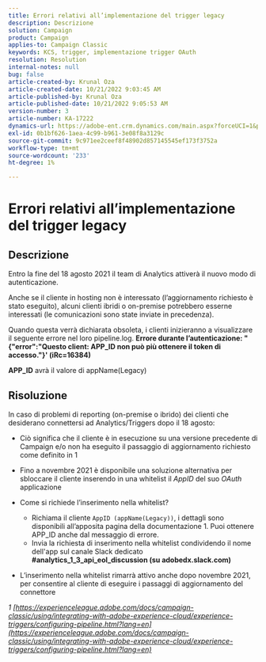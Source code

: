 ```yaml
---
title: Errori relativi all’implementazione del trigger legacy
description: Descrizione
solution: Campaign
product: Campaign
applies-to: Campaign Classic
keywords: KCS, trigger, implementazione trigger OAuth
resolution: Resolution
internal-notes: null
bug: false
article-created-by: Krunal Oza
article-created-date: 10/21/2022 9:03:45 AM
article-published-by: Krunal Oza
article-published-date: 10/21/2022 9:05:53 AM
version-number: 3
article-number: KA-17222
dynamics-url: https://adobe-ent.crm.dynamics.com/main.aspx?forceUCI=1&pagetype=entityrecord&etn=knowledgearticle&id=d63b333e-1f51-ed11-bba2-0022480867fb
exl-id: 0b1bf626-1aea-4c99-b961-3e08f8a3129c
source-git-commit: 9c971ee2ceef8f48902d857145545ef173f3752a
workflow-type: tm+mt
source-wordcount: '233'
ht-degree: 1%

---
```


# Errori relativi all’implementazione del trigger legacy

## Descrizione


Entro la fine del 18 agosto 2021 il team di Analytics attiverà il nuovo modo di autenticazione.

Anche se il cliente in hosting non è interessato (l’aggiornamento richiesto è stato eseguito), alcuni clienti ibridi o on-premise potrebbero esserne interessati (le comunicazioni sono state inviate in precedenza).

Quando questa verrà dichiarata obsoleta, i clienti inizieranno a visualizzare il seguente errore nel loro pipeline.log.
<b>Errore durante l’autenticazione: &quot;{&quot;error&quot;:&quot;Questo client: APP_ID non può più ottenere il token di accesso.&quot;}&#39; (iRc=16384)</b>

<b>APP_ID</b> avrà il valore di appName(Legacy)


## Risoluzione


In caso di problemi di reporting (on-premise o ibrido) dei clienti che desiderano connettersi ad Analytics/Triggers dopo il 18 agosto:

- Ciò significa che il cliente è in esecuzione su una versione precedente di Campaign e/o non ha eseguito il passaggio di aggiornamento richiesto come definito in 1
- Fino a novembre 2021 è disponibile una soluzione alternativa per sbloccare il cliente inserendo in una whitelist il *AppID* del suo *OAuth* applicazione
- Come si richiede l’inserimento nella whitelist?

   - Richiama il cliente `AppID (appName(Legacy))`, i dettagli sono disponibili all’apposita pagina della documentazione 1. Puoi ottenere APP_ID anche dal messaggio di errore.
   - Invia la richiesta di inserimento nella whitelist condividendo il nome dell&#39;app sul canale Slack dedicato <b>#analytics_1_3_api_eol_discussion (su adobedx.slack.com)</b>
- L’inserimento nella whitelist rimarrà attivo anche dopo novembre 2021, per consentire al cliente di eseguire i passaggi di aggiornamento del connettore


*1 [https://experienceleague.adobe.com/docs/campaign-classic/using/integrating-with-adobe-experience-cloud/experience-triggers/configuring-pipeline.html?lang=en](https://experienceleague.adobe.com/docs/campaign-classic/using/integrating-with-adobe-experience-cloud/experience-triggers/configuring-pipeline.html?lang=en)*
